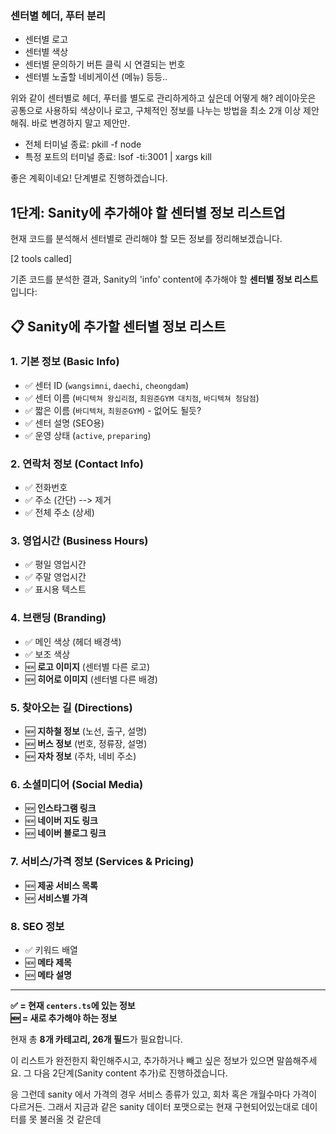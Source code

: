 ### 센터별 헤더, 푸터 분리
- 센터별 로고 
- 센터별 색상
- 센터별 문의하기 버튼 클릭 시 연결되는 번호 
- 센터별 노출할 네비게이션 (메뉴)
등등..

위와 같이 센터별로 헤더, 푸터를 별도로 관리하게하고 싶은데 어떻게 해? 레이아웃은 공통으로 사용하되 색상이나 로고, 구체적인 정보를 나누는 방법을 최소 2개 이상 제안해줘. 바로 변경하지 말고 제안만.

- 전체 터미널 종료: pkill -f node 
- 특정 포트의 터미널 종료: lsof -ti:3001 | xargs kill


좋은 계획이네요! 단계별로 진행하겠습니다.

## 1단계: Sanity에 추가해야 할 센터별 정보 리스트업

현재 코드를 분석해서 센터별로 관리해야 할 모든 정보를 정리해보겠습니다.

[2 tools called]

기존 코드를 분석한 결과, Sanity의 'info' content에 추가해야 할 **센터별 정보 리스트**입니다:

## 📋 Sanity에 추가할 센터별 정보 리스트

### **1. 기본 정보 (Basic Info)**
- ✅ 센터 ID (`wangsimni`, `daechi`, `cheongdam`)
- ✅ 센터 이름 (`바디텍쳐 왕십리점`, `최원준GYM 대치점`, `바디텍쳐 청담점`)
- ✅ 짧은 이름 (`바디텍쳐`, `최원준GYM`) - 없어도 될듯?
- ✅ 센터 설명 (SEO용)
- ✅ 운영 상태 (`active`, `preparing`)

### **2. 연락처 정보 (Contact Info)**
- ✅ 전화번호
- ✅ 주소 (간단) --> 제거 
- ✅ 전체 주소 (상세)

### **3. 영업시간 (Business Hours)**
- ✅ 평일 영업시간
- ✅ 주말 영업시간
- ✅ 표시용 텍스트

### **4. 브랜딩 (Branding)**
- ✅ 메인 색상 (헤더 배경색)
- ✅ 보조 색상
- 🆕 **로고 이미지** (센터별 다른 로고)
- 🆕 **히어로 이미지** (센터별 다른 배경)

### **5. 찾아오는 길 (Directions)**
- 🆕 **지하철 정보** (노선, 출구, 설명)
- 🆕 **버스 정보** (번호, 정류장, 설명)
- 🆕 **자차 정보** (주차, 네비 주소)

### **6. 소셜미디어 (Social Media)**
- 🆕 **인스타그램 링크**
- 🆕 **네이버 지도 링크**
- 🆕 **네이버 블로그 링크**

### **7. 서비스/가격 정보 (Services & Pricing)**
- 🆕 **제공 서비스 목록**
- 🆕 **서비스별 가격**

### **8. SEO 정보**
- ✅ 키워드 배열
- 🆕 **메타 제목**
- 🆕 **메타 설명**

---

**✅ = 현재 `centers.ts`에 있는 정보**  
**🆕 = 새로 추가해야 하는 정보**

현재 총 **8개 카테고리, 26개 필드**가 필요합니다.

이 리스트가 완전한지 확인해주시고, 추가하거나 빼고 싶은 정보가 있으면 말씀해주세요. 그 다음 2단계(Sanity content 추가)로 진행하겠습니다.


응 그런데 sanity 에서 가격의 경우 서비스 종류가 있고, 회차 혹은 개월수마다 가격이 다르거든. 그래서 지금과 같은 sanity 데이터 포맷으로는 현재 구현되어있는대로 데이터를 못 불러올 것 같은데 
